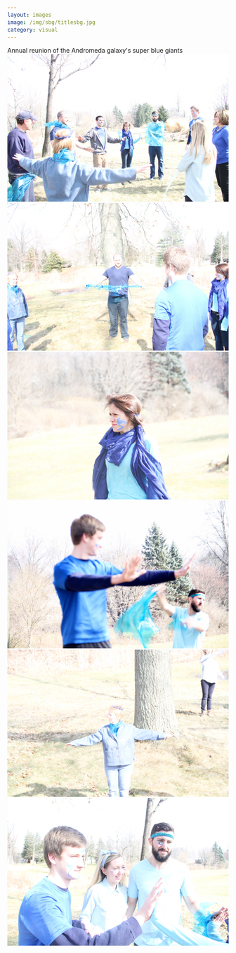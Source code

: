 ```yaml
---
layout: images
image: /img/sbg/titlesbg.jpg
category: visual
---
```

<div class="animated fadeOut">Annual reunion of the Andromeda galaxy's super blue giants</div>

<div id="owl-demo" class="owl-carousel">
  <div><img src="/img/sbg/1.jpg"></div>
  <div><img src="/img/sbg/2.jpg"></div>
  <div><img src="/img/sbg/3.jpg"></div>
  <div><img src="/img/sbg/4.jpg"></div>
  <div><img src="/img/sbg/6.jpg"></div>
  <div><img src="/img/sbg/8.jpg"></div>
</div>

<script>
$(document).ready(function() {
$("#owl-demo").owlCarousel({

  autoPlay: 3000,
  stopOnHover: true,
  navigation: true,
  paginationSpeed: 1000,
  goToFirstSpeed: 2000,
  singleItem: true,
  autoHeight: true,
  transitionStyle: "fade"
  });

});

</script>

